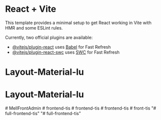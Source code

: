 # React + Vite

This template provides a minimal setup to get React working in Vite with HMR and some ESLint rules.

Currently, two official plugins are available:

- [@vitejs/plugin-react](https://github.com/vitejs/vite-plugin-react/blob/main/packages/plugin-react/README.md) uses [Babel](https://babeljs.io/) for Fast Refresh
- [@vitejs/plugin-react-swc](https://github.com/vitejs/vite-plugin-react-swc) uses [SWC](https://swc.rs/) for Fast Refresh
# Layout-Material-Iu
# Layout-Material-Iu
#   M e l l F r o n t A d m i n  
 #   f r o n t e n d - t i s  
 #   f r o n t e n d - t i s  
 #   f r o n t e n d - t i s  
 #   f r o n t - t i s  
 "# full-frontend-tis" 
"# full-frontend-tis" 
